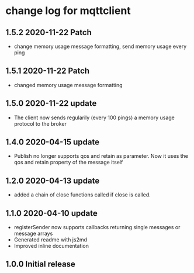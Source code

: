 # change log for mqttclient

## 1.5.2 2020-11-22 Patch

- change memory usage message formatting, send memory usage every ping

## 1.5.1 2020-11-22 Patch

- changed memory usage message formatting

## 1.5.0 2020-11-22 update

- The client now sends regularily (every 100 pings) a memory usage protocol to the broker

## 1.4.0 2020-04-15 update

- Publish no longer supports qos and retain as parameter. Now it uses the qos and retain property of the message itself

## 1.2.0 2020-04-13 update

- added a chain of close functions called if close is called.

## 1.1.0 2020-04-10 update

- registerSender now supports callbacks returning single messages or message arrays
- Generated readme with js2md
- Improved inline documentation

## 1.0.0 Initial release
